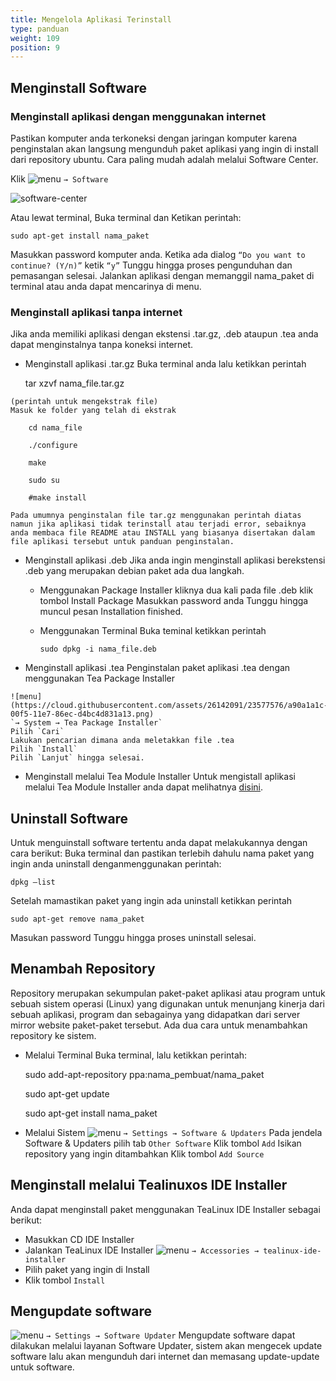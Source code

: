 ```yaml
---
title: Mengelola Aplikasi Terinstall
type: panduan
weight: 109
position: 9
---
```


## Menginstall Software


### Menginstall aplikasi dengan menggunakan internet

Pastikan komputer anda terkoneksi dengan jaringan komputer karena penginstalan akan langsung mengunduh paket aplikasi yang ingin di install dari repository ubuntu. Cara paling mudah adalah melalui Software Center.

Klik ![menu](https://cloud.githubusercontent.com/assets/26142091/23577576/a90a1a1c-00f5-11e7-86ec-d4bc4d831a13.png)
 `→ Software`
 
 ![software-center](https://cloud.githubusercontent.com/assets/26142091/23578129/6d894e06-0102-11e7-8672-2a7212299881.png)


Atau lewat terminal, Buka terminal dan
Ketikan perintah: 

    sudo apt-get install nama_paket 

Masukkan password komputer anda.
Ketika ada dialog `“Do you want to continue? (Y/n)”` ketik `“y”`
Tunggu hingga proses pengunduhan dan pemasangan selesai.
Jalankan aplikasi dengan memanggil nama_paket di terminal atau anda dapat mencarinya di menu.

### Menginstall aplikasi tanpa internet
Jika anda memiliki aplikasi dengan ekstensi .tar.gz, .deb ataupun .tea anda dapat menginstalnya tanpa koneksi internet.

-    Menginstall aplikasi .tar.gz
    Buka terminal anda lalu ketikkan perintah 
    
        tar xzvf nama_file.tar.gz
    
    (perintah untuk mengekstrak file)
    Masuk ke folder yang telah di ekstrak 
    
        cd nama_file 
    
        ./configure 
    
        make 
    
        sudo su 
    
        #make install
    
    Pada umumnya penginstalan file tar.gz menggunakan perintah diatas namun jika aplikasi tidak terinstall atau terjadi error, sebaiknya anda membaca file README atau INSTALL yang biasanya disertakan dalam file aplikasi tersebut untuk panduan penginstalan.

-    Menginstall aplikasi .deb
    Jika anda ingin menginstall aplikasi berekstensi .deb yang merupakan debian paket ada dua langkah.
     -  Menggunakan Package Installer
        kliknya dua kali pada file .deb
        klik tombol Install Package
        Masukkan password anda
        Tunggu hingga muncul pesan Installation finished.

     -  Menggunakan Terminal
        Buka teminal ketikkan perintah 
        
            sudo dpkg -i nama_file.deb

-    Menginstall aplikasi .tea
    Penginstalan paket aplikasi .tea dengan menggunakan Tea Package Installer

    ![menu](https://cloud.githubusercontent.com/assets/26142091/23577576/a90a1a1c-00f5-11e7-86ec-d4bc4d831a13.png)
    `→ System → Tea Package Installer`
    Pilih `Cari`
    Lakukan pencarian dimana anda meletakkan file .tea
    Pilih `Install`
    Pilih `Lanjut` hingga selesai.

-    Menginstall melalui Tea Module Installer
    Untuk mengistall aplikasi melalui Tea Module Installer anda dapat melihatnya [disini](http://tealinuxos.org/dukungan/tea-mudule-installer).

## Uninstall Software

 Untuk menguinstall software tertentu anda dapat melakukannya dengan cara berikut:
Buka terminal dan pastikan terlebih dahulu nama paket yang ingin anda uninstall denganmenggunakan perintah: 

    dpkg –list

Setelah mamastikan paket yang ingin ada uninstall ketikkan perintah 

    sudo apt-get remove nama_paket 

Masukan password
Tunggu hingga proses uninstall selesai.

## Menambah Repository
Repository merupakan sekumpulan paket-paket aplikasi atau program untuk sebuah sistem operasi (Linux) yang digunakan untuk menunjang kinerja dari sebuah aplikasi, program dan sebagainya yang didapatkan dari server mirror website paket-paket tersebut. Ada dua cara untuk menambahkan repository ke sistem.

  -  Melalui Terminal
    Buka terminal, lalu ketikkan perintah: 
    
        sudo add-apt-repository ppa:nama_pembuat/nama_paket 
    
        sudo apt-get update 
    
        sudo apt-get install nama_paket

  - Melalui Sistem
    ![menu](https://cloud.githubusercontent.com/assets/26142091/23577576/a90a1a1c-00f5-11e7-86ec-d4bc4d831a13.png)
    `→ Settings → Software & Updaters`
    Pada jendela Software & Updaters pilih tab `Other Software`
    Klik tombol `Add`
    Isikan repository yang ingin ditambahkan
    Klik tombol `Add Source`

## Menginstall melalui Tealinuxos IDE Installer
 
Anda dapat menginstall paket menggunakan TeaLinux IDE Installer sebagai berikut:

-    Masukkan CD IDE Installer
-    Jalankan TeaLinux IDE Installer ![menu](https://cloud.githubusercontent.com/assets/26142091/23577576/a90a1a1c-00f5-11e7-86ec-d4bc4d831a13.png)
 `→ Accessories → tealinux-ide-installer`
-    Pilih paket yang ingin di Install
-    Klik tombol `Install`

## Mengupdate software

 ![menu](https://cloud.githubusercontent.com/assets/26142091/23577576/a90a1a1c-00f5-11e7-86ec-d4bc4d831a13.png)
 `→ Settings → Software Updater`
Mengupdate software dapat dilakukan melalui layanan Software Updater, sistem akan mengecek update software lalu akan mengunduh dari internet dan memasang update-update untuk software. 
